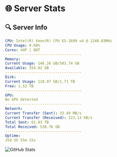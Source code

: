 # 🌐 Server Stats
## 🔍 Server Info
```yaml
CPU: Intel(R) Xeon(R) CPU E5-2699 v4 @ 1248.83MHz
CPU Usage: 0.60%
Cores: 44P | 88T
-----------------------------------
Memory:
Current Usage: 146.26 GB/503.74 GB
Available: 354.02 GB
-----------------------------------
Disk:
Current Usage: 110.97 GB/1.71 TB
Free: 1.52 TB
-----------------------------------
GPU:
No GPU detected
-----------------------------------
Network:
Current Transfer (Sent): 33.49 MB/s
Current Transfer (Received): 123.13 KB/s
Total Sent: 61.83 TB
Total Received: 538.76 GB
-----------------------------------
Uptime:
35d 5h 55m 15s
```
![GitHub Stats](https://img.shields.io/badge/Updated-2025-04-12_03:18:04-blue)
